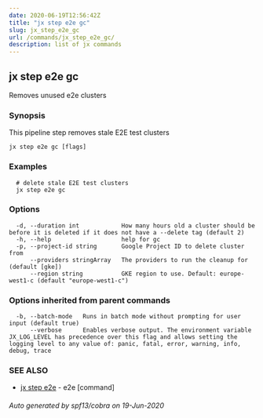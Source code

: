 ```yaml
---
date: 2020-06-19T12:56:42Z
title: "jx step e2e gc"
slug: jx_step_e2e_gc
url: /commands/jx_step_e2e_gc/
description: list of jx commands
---
```

## jx step e2e gc

Removes unused e2e clusters

### Synopsis

This pipeline step removes stale E2E test clusters

```
jx step e2e gc [flags]
```

### Examples

```
  # delete stale E2E test clusters
  jx step e2e gc
```

### Options

```
  -d, --duration int            How many hours old a cluster should be before it is deleted if it does not have a --delete tag (default 2)
  -h, --help                    help for gc
  -p, --project-id string       Google Project ID to delete cluster from
      --providers stringArray   The providers to run the cleanup for (default [gke])
      --region string           GKE region to use. Default: europe-west1-c (default "europe-west1-c")
```

### Options inherited from parent commands

```
  -b, --batch-mode   Runs in batch mode without prompting for user input (default true)
      --verbose      Enables verbose output. The environment variable JX_LOG_LEVEL has precedence over this flag and allows setting the logging level to any value of: panic, fatal, error, warning, info, debug, trace
```

### SEE ALSO

* [jx step e2e](/commands/jx_step_e2e/)	 - e2e [command]

###### Auto generated by spf13/cobra on 19-Jun-2020
